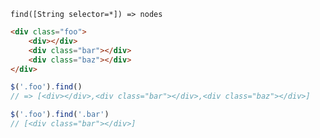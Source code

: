     find([String selector=*]) => nodes

~~~html
<div class="foo">
    <div></div>
    <div class="bar"></div>
    <div class="baz"></div>
</div>
~~~

~~~js
$('.foo').find()
// => [<div></div>,<div class="bar"></div>,<div class="baz"></div>]

$('.foo').find('.bar')
// [<div class="bar"></div>]
~~~
